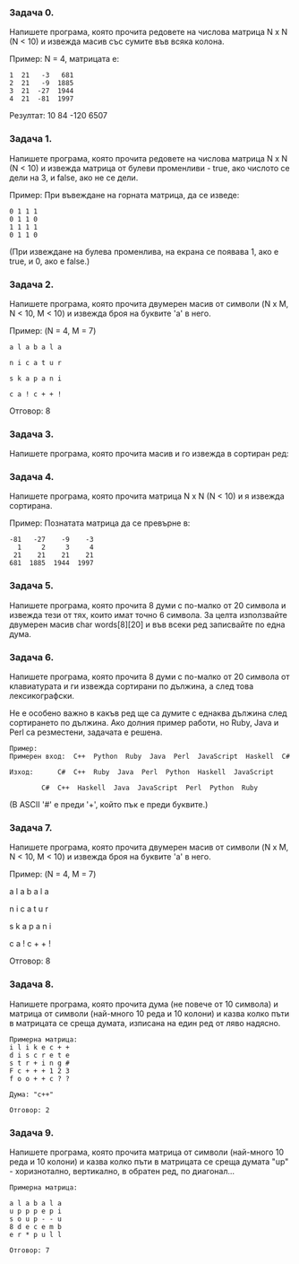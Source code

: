 ### Задача 0.

Напишете програма, която прочита редовете на числова матрица
N x N (N < 10) и извежда масив със сумите във всяка колона.

Пример: N = 4, матрицата е:

    1  21   -3   681 
    2  21   -9  1885
    3  21  -27  1944
    4  21  -81  1997

Резултат: 10 84 -120 6507

### Задача 1.

Напишете програма, която прочита редовете на числова матрица
N x N (N < 10) и извежда матрица от булеви променливи - true, ако
числото се дели на 3, и false, ако не се дели.

Пример: При въвеждане на горната матрица, да се изведе:

    0 1 1 1
    0 1 1 0
    1 1 1 1
    0 1 1 0

(При извеждане на булева променлива, на екрана се появава 1, ако е true, и 0, ако е false.)

### Задача 2.
Напишете програма, която прочита двумерен масив от символи (N x M, N < 10, M < 10) и извежда броя на
буквите 'a' в него.

Пример: (N = 4, M = 7)

    a l a b a l a

    n i c a t u r

    s k a p a n i

    c a ! c + + !

Отговор: 8

### Задача 3.
Напишете програма, която прочита масив и го извежда в сортиран ред:

### Задача 4.

Напишете програма, която прочита матрица N x N (N < 10) и я извежда сортирана.

Пример: Познатата матрица да се превърне в:

    -81   -27    -9    -3
      1     2     3     4
     21    21    21    21
    681  1885  1944  1997

### Задача 5.
Напишете програма, която прочита 8 думи с по-малко от 20 символа и извежда тези от тях, които имат точно 6 символа.
За целта използвайте двумерен масив char words[8][20] и във всеки ред записвайте по една дума.

### Задача 6.
Напишете програма, която прочита 8 думи с по-малко от 20 символа от клавиатурата и ги извежда сортирани по дължина,
а след това лексикографски.

Не е особено важно в какъв ред ще са думите с еднаква дължина след сортирането по дължина.
Ако долния пример работи, но Ruby, Java и Perl са резместени, задачата е решена.

	Пример:
	Примерен вход:	C++  Python  Ruby  Java  Perl  JavaScript  Haskell  C#
	
	Изход:		C#  C++  Ruby  Java  Perl  Python  Haskell  JavaScript

			C#  C++  Haskell  Java  JavaScript  Perl  Python  Ruby
	
(В ASCII '#' e преди '+', който пък е преди буквите.)

### Задача 7.
Напишете програма, която прочита двумерен масив от символи (N x M, N < 10, M < 10) и извежда броя на
буквите 'a' в него.

Пример: (N = 4, M = 7)

a l a b a l a

n i c a t u r

s k a p a n i

c a ! c + + !

Отговор: 8

### Задача 8.

Напишете програма, която прочита дума (не повече от 10 символа) и матрица от символи (най-много 10 реда и 10 колони)
и казва колко пъти в матрицата се среща думата, изписана на един ред от ляво надясно.

	Примерна матрица:
	i l i k e c + +
	d i s c r e t e
	s t r + i n g #
	F c + + + 1 2 3
	f o o + + c ? ?

	Дума: "c++"

	Отговор: 2

### Задача 9.

Напишете програма, която прочита матрица от символи (най-много 10 реда и 10 колони)
и казва колко пъти в матрицата се среща думата "up" - хоризнотално, вертикално, в обратен ред, по диагонал...

	Примерна матрица:

	a l a b a l a
	u p p p e p i
	s o u p - - u
	8 d е c e m b
	e r * p u l l

	Отговор: 7